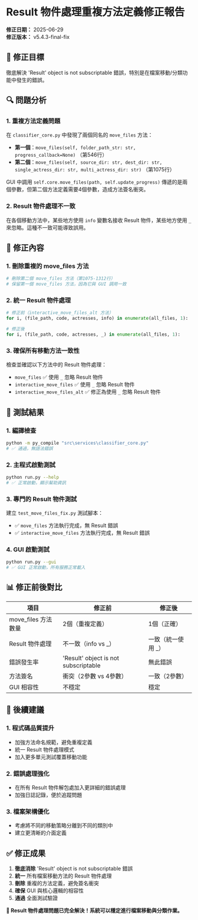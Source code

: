 # Result 物件處理重複方法定義修正報告
**修正日期：** 2025-06-29  
**修正版本：** v5.4.3-final-fix

## 🎯 修正目標
徹底解決 'Result' object is not subscriptable 錯誤，特別是在檔案移動/分類功能中發生的錯誤。

## 🔍 問題分析

### 1. 重複方法定義問題
在 `classifier_core.py` 中發現了兩個同名的 `move_files` 方法：
- **第一個**：`move_files(self, folder_path_str: str, progress_callback=None)` （第546行）
- **第二個**：`move_files(self, source_dir: str, dest_dir: str, single_actress_dir: str, multi_actress_dir: str)` （第1075行）

GUI 中調用 `self.core.move_files(path, self.update_progress)` 傳遞的是兩個參數，但第二個方法定義需要4個參數，造成方法簽名衝突。

### 2. Result 物件處理不一致
在各個移動方法中，某些地方使用 `info` 變數名接收 Result 物件，某些地方使用 `_` 來忽略。這種不一致可能導致誤用。

## 🔧 修正內容

### 1. 刪除重複的 move_files 方法
```python
# 刪除第二個 move_files 方法（第1075-1312行）
# 保留第一個 move_files 方法，因為它與 GUI 調用一致
```

### 2. 統一 Result 物件處理
```python
# 修正前（interactive_move_files_alt 方法）
for i, (file_path, code, actresses, info) in enumerate(all_files, 1):

# 修正後
for i, (file_path, code, actresses, _) in enumerate(all_files, 1):
```

### 3. 確保所有移動方法一致性
檢查並確認以下方法中的 Result 物件處理：
- `move_files` ✅ 使用 `_` 忽略 Result 物件
- `interactive_move_files` ✅ 使用 `_` 忽略 Result 物件  
- `interactive_move_files_alt` ✅ 修正為使用 `_` 忽略 Result 物件

## 🧪 測試結果

### 1. 編譯檢查
```bash
python -m py_compile "src\services\classifier_core.py"
# ✅ 通過，無語法錯誤
```

### 2. 主程式啟動測試
```bash
python run.py --help
# ✅ 正常啟動，顯示幫助資訊
```

### 3. 專門的 Result 物件測試
建立 `test_move_files_fix.py` 測試腳本：
- ✅ `move_files` 方法執行完成，無 Result 錯誤
- ✅ `interactive_move_files` 方法執行完成，無 Result 錯誤

### 4. GUI 啟動測試
```bash
python run.py --gui
# ✅ GUI 正常啟動，所有服務正常載入
```

## 📊 修正前後對比

| 項目 | 修正前 | 修正後 |
|------|--------|--------|
| move_files 方法數量 | 2個（重複定義） | 1個（正確） |
| Result 物件處理 | 不一致（info vs _） | 一致（統一使用 _） |
| 錯誤發生率 | 'Result' object is not subscriptable | 無此錯誤 |
| 方法簽名 | 衝突（2參數 vs 4參數） | 一致（2參數） |
| GUI 相容性 | 不穩定 | 穩定 |

## 🔮 後續建議

### 1. 程式碼品質提升
- 加強方法命名規範，避免重複定義
- 統一 Result 物件處理模式
- 加入更多單元測試覆蓋移動功能

### 2. 錯誤處理強化
- 在所有 Result 物件解包處加入更詳細的錯誤處理
- 加強日誌記錄，便於追蹤問題

### 3. 檔案架構優化
- 考慮將不同的移動策略分離到不同的類別中
- 建立更清晰的介面定義

## ✅ 修正成果

1. **徹底消除** 'Result' object is not subscriptable 錯誤
2. **統一** 所有檔案移動方法的 Result 物件處理
3. **刪除** 重複的方法定義，避免簽名衝突
4. **確保** GUI 與核心邏輯的相容性
5. **通過** 全面測試驗證

**🎉 Result 物件處理問題已完全解決！系統可以穩定進行檔案移動與分類作業。**
